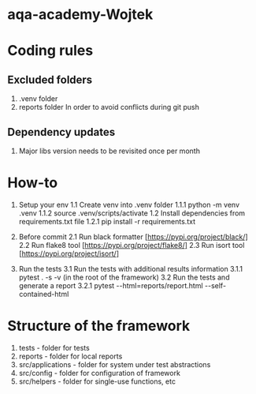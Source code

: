 # aqa-academy-Wojtek

# Coding rules
## Excluded folders
1. .venv folder
2. reports folder
In order to avoid conflicts during git push

## Dependency updates
1. Major libs version needs to be revisited once per month

# How-to
1. Setup your env
1.1 Create venv into .venv folder
1.1.1 python -m venv .venv
1.1.2 source .venv/scripts/activate
1.2 Install dependencies from requirements.txt file
1.2.1 pip install -r requirements.txt

2. Before commit
2.1 Run black formatter [https://pypi.org/project/black/]
2.2 Run flake8 tool [https://pypi.org/project/flake8/]
2.3 Run isort tool [https://pypi.org/project/isort/]

3. Run the tests
3.1 Run the tests with additional results information
3.1.1 pytest . -s -v (in the root of the framework)
3.2 Run the tests and generate a report
3.2.1 pytest --html=reports/report.html --self-contained-html

# Structure of the framework
1. tests - folder for tests
2. reports - folder for local reports
3. src/applications - folder for system under test abstractions
4. src/config - folder for configuration of framework
5. src/helpers - folder for single-use functions, etc
